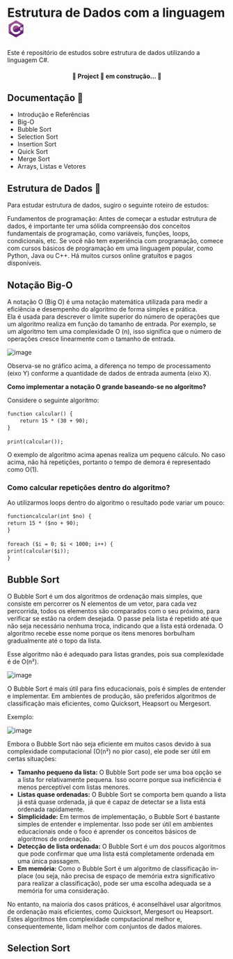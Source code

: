 # Estrutura de Dados com a linguagem <img src="https://raw.githubusercontent.com/devicons/devicon/master/icons/csharp/csharp-original.svg" alt="csharp" width="40" height="40"/> </a> 

Este é repositório de estudos sobre estrutura de dados utilizando a linguagem C#.<br/>

 <h4 align="center"> 
	🚧  Project 🚀 em construção...  🚧
 </h4>

## Documentação 📝<br/>

- Introdução e Referências
- Big-O
- Bubble Sort
- Selection Sort
- Insertion Sort
- Quick Sort
- Merge Sort
- Arrays, Listas e Vetores <br/>

 ## Estrutura de Dados 🧮

Para estudar estrutura de dados, sugiro o seguinte roteiro de estudos:<br/>

Fundamentos de programação: Antes de começar a estudar estrutura de dados, é importante ter uma sólida compreensão dos conceitos fundamentais de programação,
como variáveis, funções, loops, condicionais, etc. Se você não tem experiência com programação, comece com cursos básicos de programação em uma linguagem popular, 
como Python, Java ou C++. Há muitos cursos online gratuitos e pagos disponíveis. <br/>

## Notação Big-O <br/>

A notação O (Big O) é uma notação matemática utilizada para medir a eficiência e desempenho do algoritmo de forma simples e prática. <br/>
Ela é usada para descrever o limite superior do número de operações que um algoritmo realiza em função do tamanho de entrada. Por exemplo, se um algoritmo tem uma complexidade O (n), isso significa que o número de operações cresce linearmente com o tamanho de entrada.

![image](https://github.com/JessicaNathany/algoritmos-estrutura-dados/assets/11943572/c368e547-e619-4e75-9e37-c6c39a86ac37)


Observa-se no gráfico acima, a diferença no tempo de processamento (eixo Y) conforme a quantidade de dados de entrada aumenta (eixo X).<br/>

****Como implementar a notação O grande baseando-se no algoritmo?****

Considere o seguinte algoritmo:


```
function calcular() {
    return 15 * (30 + 90);
}

print(calcular());

```
O exemplo de algoritmo acima apenas realiza um pequeno cálculo. No caso acima, não há repetições, portanto o tempo de demora é representado como O(1).

### **Como calcular repetições dentro do algoritmo?**

Ao utilizarmos loops dentro do algoritmo o resultado pode variar um pouco:

```
functioncalcular(int $no) {
return 15 * ($no + 90);
}

foreach ($i = 0; $i < 1000; i++) {
print(calcular($i));
}

```


## Bubble Sort <br/>

O Bubble Sort é um dos algoritmos de ordenação mais simples, que consiste em percorrer os N elementos de um vetor, para cada vez percorrida, todos os elementos são comparados com o seu próximo, para verificar se estão na ordem desejada. O passe pela lista é repetido até que não seja necessário nenhuma troca, indicando que a lista está ordenada. O algoritmo recebe esse nome porque os itens menores borbulham gradualmente até o topo da lista.

Esse algoritmo não é adequado para listas grandes, pois sua complexidade é de O(n²).

![image](https://github.com/JessicaNathany/algoritmos-estrutura-dados/assets/11943572/b00bc95f-3215-4c8c-a19f-7f5d1512e720)

O Bubble Sort é mais útil para fins educacionais, pois é simples de entender e implementar. Em ambientes de produção, são preferidos algoritmos de classificação mais eficientes, como Quicksort, Heapsort ou Mergesort.

Exemplo:

![image](https://github.com/JessicaNathany/algoritmos-estrutura-dados/assets/11943572/f984b18f-a565-4144-a5ee-bc2f5047310d)

Embora o Bubble Sort não seja eficiente em muitos casos devido à sua complexidade computacional (O(n²) no pior caso), ele pode ser útil em certas situações:

- **Tamanho pequeno da lista:** O Bubble Sort pode ser uma boa opção se a lista for relativamente pequena. Isso ocorre porque sua ineficiência é menos perceptível com listas menores.
- **Listas quase ordenadas:** O Bubble Sort se comporta bem quando a lista já está quase ordenada, já que é capaz de detectar se a lista está ordenada rapidamente.
- **Simplicidade:** Em termos de implementação, o Bubble Sort é bastante simples de entender e implementar. Isso pode ser útil em ambientes educacionais onde o foco é aprender os conceitos básicos de algoritmos de ordenação.
- **Detecção de lista ordenada:** O Bubble Sort é um dos poucos algoritmos que pode confirmar que uma lista está completamente ordenada em uma única passagem.
- **Em memória:** Como o Bubble Sort é um algoritmo de classificação in-place (ou seja, não precisa de espaço de memória extra significativo para realizar a classificação), pode ser uma escolha adequada se a memória for uma consideração.

No entanto, na maioria dos casos práticos, é aconselhável usar algoritmos de ordenação mais eficientes, como Quicksort, Mergesort ou Heapsort. Estes algoritmos têm complexidade computacional melhor e, consequentemente, lidam melhor com conjuntos de dados maiores.


## Selection Sort <br/>
